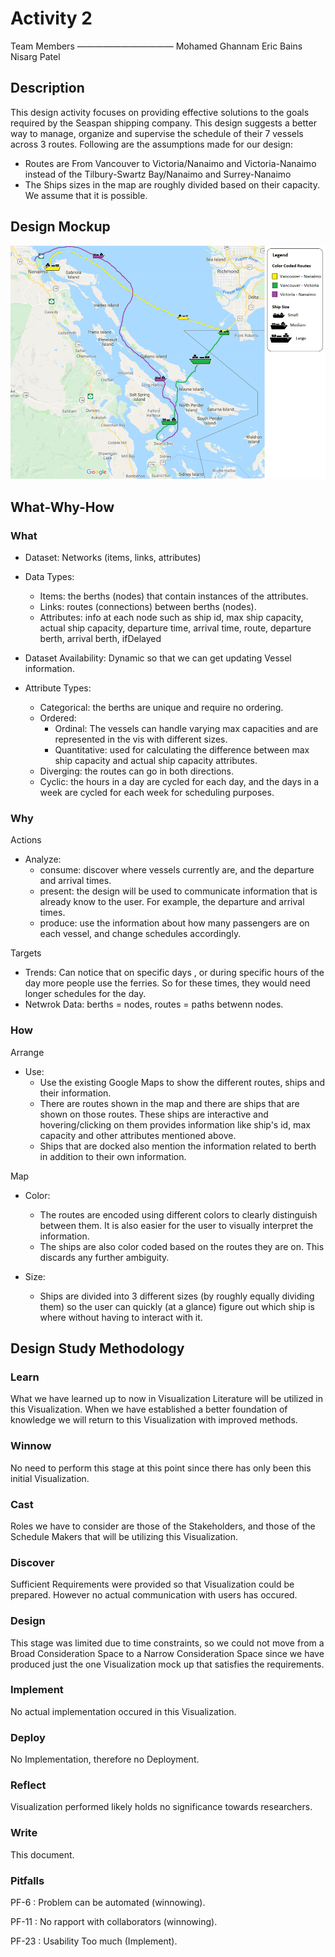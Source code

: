 Activity 2
==============

Team Members
———————————
Mohamed Ghannam
Eric Bains
Nisarg Patel


Description
-----------
This design activity focuses on providing effective solutions to the goals required by the Seaspan shipping company. 
This design suggests a better way to manage, organize and supervise the schedule of their 7 vessels across 3 routes. 
Following are the assumptions made for our design:
* Routes are From Vancouver to Victoria/Nanaimo and Victoria-Nanaimo instead of the Tilbury-Swartz Bay/Nanaimo and Surrey-Nanaimo
* The Ships sizes in the map are roughly divided based on their capacity. We assume that it is possible.

Design Mockup
-------------
![Mockup](design.png)

What-Why-How
------------
### What
* Dataset: Networks (items, links, attributes)
* Data Types: 
	* Items: the berths (nodes) that contain instances of the attributes.
	* Links: routes (connections) between berths (nodes).
	* Attributes: info at each node such as ship id, max ship capacity, actual ship capacity, departure time, 
		arrival time, route, departure berth, arrival berth, ifDelayed

* Dataset Availability: Dynamic so that we can get updating Vessel information.
* Attribute Types:
	* Categorical: the berths are unique and require no ordering.
	* Ordered: 
		* Ordinal: The vessels can handle varying max capacities and are represented in the vis with different sizes.
		* Quantitative: used for calculating the difference between max ship capacity and actual ship capacity attributes.
	* Diverging: the routes can go in both directions.
	* Cyclic: the hours in a day are cycled for each day, and the days in a week are cycled for each week for scheduling purposes.

### Why
Actions
* Analyze:
	* consume: discover where vessels currently are, and the departure and arrival times. 
	* present: the design will be used to communicate information that is already know to the user. For example, the departure and arrival times. 
	* produce: use the information about how many passengers are on each vessel, and change schedules accordingly.

Targets
* Trends: Can notice that on specific days , or during specific hours of the day more people use the ferries. So for these times, they would need longer schedules for the day.
* Netwrok Data: berths = nodes, routes = paths betwenn nodes.

### How
Arrange
* Use: 
	* Use the existing Google Maps to show the different routes, ships and their information.
	* There are routes shown in the map and there are ships that are shown on those routes. These ships are interactive and hovering/clicking on them provides information like ship's id, max capacity and other attributes mentioned above.
	* Ships that are docked also mention the information related to berth in addition to their own information.

Map
* Color: 
	* The routes are encoded using different colors to clearly distinguish between them. It is also easier for the user to visually interpret the information.
	* The ships are also color coded based on the routes they are on. This discards any further ambiguity.

* Size:
	* Ships are divided into 3 different sizes (by roughly equally dividing them) so the user can quickly (at a glance) figure out which ship is where without having to interact with it.

Design Study Methodology
------------------------
### Learn
What we have learned up to now in Visualization Literature will be utilized in this Visualization.
When we have established a better foundation of knowledge we will return to this Visualization with improved methods.

### Winnow
No need to perform this stage at this point since there has only been this initial Visualization.

### Cast
Roles we have to consider are those of the Stakeholders, and those of the Schedule Makers that will be utilizing this Visualization.

### Discover
Sufficient Requirements were provided so that Visualization could be prepared. However no actual communication with users has occured.

### Design
This stage was limited due to time constraints, so we could not move from a Broad Consideration Space to a Narrow Consideration Space since we have produced just the one Visualization mock up that satisfies the requirements.

### Implement
No actual implementation occured in this Visualization.

### Deploy
No Implementation, therefore no Deployment.

### Reflect
Visualization performed likely holds no significance towards researchers.

### Write
This document.

### Pitfalls

PF-6 : Problem can be automated (winnowing).

PF-11 : No rapport with collaborators (winnowing).

PF-23 : Usability Too much (Implement).



